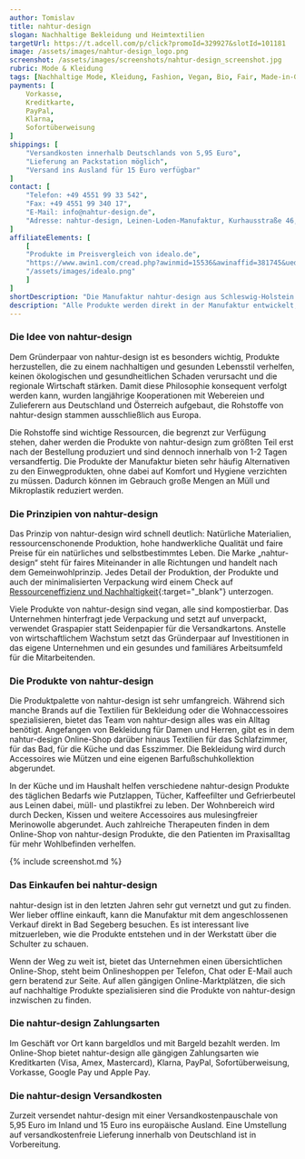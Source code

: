 ```yaml
---
author: Tomislav
title: nahtur-design
slogan: Nachhaltige Bekleidung und Heimtextilien
targetUrl: https://t.adcell.com/p/click?promoId=329927&slotId=101181
image: /assets/images/nahtur-design_logo.png
screenshot: /assets/images/screenshots/nahtur-design_screenshot.jpg
rubric: Mode & Kleidung
tags: [Nachhaltige Mode, Kleidung, Fashion, Vegan, Bio, Fair, Made-in-Germany]
payments: [
    Vorkasse,
    Kreditkarte,
    PayPal,
    Klarna,
    Sofortüberweisung
]
shippings: [
    "Versandkosten innerhalb Deutschlands von 5,95 Euro",
    "Lieferung an Packstation möglich",
    "Versand ins Ausland für 15 Euro verfügbar"
]
contact: [
    "Telefon: +49 4551 99 33 542",
    "Fax: +49 4551 99 340 17",
    "E-Mail: info@nahtur-design.de",
    "Adresse: nahtur-design, Leinen-Loden-Manufaktur, Kurhausstraße 46, 23795 Bad Segeberg"
]
affiliateElements: [
    [
    "Produkte im Preisvergleich von idealo.de", 
    "https://www.awin1.com/cread.php?awinmid=15536&awinaffid=381745&ued=https%3A%2F%2Fwww.idealo.de%2Fpreisvergleich%2FMainSearchProductCategory.html%3Fq%3Dnahtur-design", 
    "/assets/images/idealo.png"
    ]
]
shortDescription: "Die Manufaktur nahtur-design aus Schleswig-Holstein hat sich auf Bekleidung, Heimtextilien und Gebrauchstextilien aus Leinen und Loden spezialisiert. "
description: "Alle Produkte werden direkt in der Manufaktur entwickelt, produziert und vermarktet. Das Team arbeitet dabei plastikfrei, ressourcenschonend und vermeidet durch eine spezielle „zero-waste“-Kollektion bis zu 99 Prozent Müll."
---
```


### Die Idee von nahtur-design

Dem Gründerpaar von nahtur-design ist es besonders wichtig, Produkte herzustellen, die zu einem nachhaltigen und gesunden Lebensstil verhelfen, keinen ökologischen und gesundheitlichen Schaden verursacht und die regionale Wirtschaft stärken. Damit diese Philosophie konsequent verfolgt werden kann, wurden langjährige Kooperationen mit Webereien und Zulieferern aus Deutschland und Österreich aufgebaut, die Rohstoffe von nahtur-design stammen ausschließlich aus Europa.

Die Rohstoffe sind wichtige Ressourcen, die begrenzt zur Verfügung stehen, daher werden die Produkte von nahtur-design zum größten Teil erst nach der Bestellung produziert und sind dennoch innerhalb von 1-2 Tagen versandfertig. Die Produkte der Manufaktur bieten sehr häufig Alternativen zu den Einwegprodukten, ohne dabei auf Komfort und Hygiene verzichten zu müssen. Dadurch können im Gebrauch große Mengen an Müll und Mikroplastik reduziert werden.

### Die Prinzipien von nahtur-design

Das Prinzip von nahtur-design wird schnell deutlich: Natürliche Materialien, ressourcenschonende Produktion, hohe handwerkliche Qualität und faire Preise für ein natürliches und selbstbestimmtes Leben. Die Marke „nahtur-design“ steht für faires Miteinander in alle Richtungen und handelt nach dem Gemeinwohlprinzip. Jedes Detail der Produktion, der Produkte und auch der minimalisierten Verpackung wird einem Check auf [Ressourceneffizienz und Nachhaltigkeit](https://nahtur-design.de/pages/nachhaltigkeit){:target="_blank"} unterzogen.

Viele Produkte von nahtur-design sind vegan, alle sind kompostierbar. Das Unternehmen hinterfragt jede Verpackung und setzt auf unverpackt, verwendet Graspapier statt Seidenpapier für die Versandkartons. Anstelle von wirtschaftlichem Wachstum setzt das Gründerpaar auf Investitionen in das eigene Unternehmen und ein gesundes und familiäres Arbeitsumfeld für die Mitarbeitenden.

### Die Produkte von nahtur-design

Die Produktpalette von nahtur-design ist sehr umfangreich. Während sich manche Brands auf die Textilien für Bekleidung oder die Wohnaccessoires spezialisieren, bietet das Team von nahtur-design alles was ein Alltag benötigt. Angefangen von Bekleidung für Damen und Herren, gibt es in dem nahtur-design Online-Shop darüber hinaus Textilien für das Schlafzimmer, für das Bad, für die Küche und das Esszimmer. Die Bekleidung wird durch Accessoires wie Mützen und eine eigenen Barfußschuhkollektion abgerundet.

In der Küche und im Haushalt helfen verschiedene nahtur-design Produkte des täglichen Bedarfs wie Putzlappen, Tücher, Kaffeefilter und Gefrierbeutel aus Leinen dabei, müll- und plastikfrei zu leben. Der Wohnbereich wird durch Decken, Kissen und weitere Accessoires aus mulesingfreier Merinowolle abgerundet. Auch zahlreiche Therapeuten finden in dem Online-Shop von nahtur-design Produkte, die den Patienten im Praxisalltag für mehr Wohlbefinden verhelfen.

{% include screenshot.md %}

### Das Einkaufen bei nahtur-design

nahtur-design ist in den letzten Jahren sehr gut vernetzt und gut zu finden. Wer lieber offline einkauft, kann die Manufaktur mit dem angeschlossenen Verkauf direkt in Bad Segeberg besuchen. Es ist interessant live mitzuerleben, wie die Produkte entstehen und in der Werkstatt über die Schulter zu schauen.

Wenn der Weg zu weit ist, bietet das Unternehmen einen übersichtlichen Online-Shop, steht beim Onlineshoppen per Telefon, Chat oder E-Mail auch gern beratend zur Seite. Auf allen gängigen Online-Marktplätzen, die sich auf nachhaltige Produkte spezialisieren sind die Produkte von nahtur-design inzwischen zu finden.

### Die nahtur-design Zahlungsarten

Im Geschäft vor Ort kann bargeldlos und mit Bargeld bezahlt werden. Im Online-Shop bietet nahtur-design alle gängigen Zahlungsarten wie Kreditkarten (Visa, Amex, Mastercard), Klarna, PayPal, Sofortüberweisung, Vorkasse, Google Pay und Apple Pay.

### Die nahtur-design Versandkosten 

Zurzeit versendet nahtur-design mit einer Versandkostenpauschale von 5,95 Euro im Inland und 15 Euro ins europäische Ausland. Eine Umstellung auf versandkostenfreie Lieferung innerhalb von Deutschland ist in Vorbereitung.